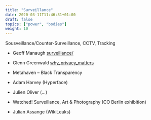 ```yaml
---
title: "Surveillance"
date: 2020-03-11T11:46:31+01:00
draft: false
topics: ["power", "bodies"]
weight: 10
---
```


Sousveillance/Counter-Surveillance, CCTV, Tracking

- Geoff Manaugh [surveillance/](http://www.bldgblog.com/tag/surveillance/)
- Glenn Greenwald [why_privacy_matters](https://www.ted.com/talks/glenn_greenwald_why_privacy_matters)
- Metahaven – Black Transparency

- Adam Harvey (Hyperface)
- Julien Oliver  (...)
- Watched! Surveillance, Art & Photography (CO Berlin exhibition)
- Julian Assange (WikiLeaks)